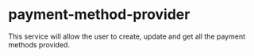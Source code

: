 # payment-method-provider
This service will allow the user to create, update and get all the payment methods provided.
